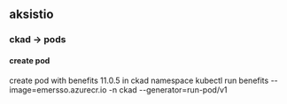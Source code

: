 ## aksistio

### ckad -> pods
#### create pod
create pod with benefits 11.0.5 in ckad namespace
kubectl run benefits --image=emersso.azurecr.io -n ckad --generator=run-pod/v1
